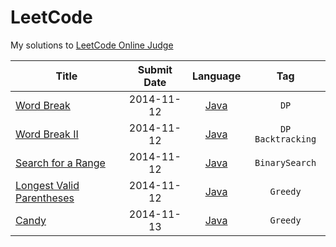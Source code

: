 LeetCode
========

My solutions to [LeetCode Online Judge](https://oj.leetcode.com/)


| Title | Submit Date | Language | Tag |
| ------|:----:|:--------:|:---:|
| [Word Break](https://oj.leetcode.com/problems/word-break/)  | 2014-11-12 | [Java](https://github.com/acprimer/LeetCode/blob/master/LeetCode/src/WordBreak.java) | `DP` |
| [Word Break II](https://oj.leetcode.com/problems/word-break-ii/)  | 2014-11-12 | [Java](https://github.com/acprimer/LeetCode/blob/master/LeetCode/src/WordBreakII.java) | `DP` `Backtracking` |
| [Search for a Range](https://oj.leetcode.com/problems/search-for-a-range/)  | 2014-11-12 | [Java](https://github.com/acprimer/LeetCode/blob/master/LeetCode/src/SearchForARange.java) | `BinarySearch` |
| [Longest Valid Parentheses](https://oj.leetcode.com/problems/longest-valid-parentheses/)  | 2014-11-12 | [Java](https://github.com/acprimer/LeetCode/blob/master/LeetCode/src/LongestValidParentheses.java) | `Greedy` |
| [Candy](https://oj.leetcode.com/problems/candy/)  | 2014-11-13 | [Java](https://github.com/acprimer/LeetCode/blob/master/LeetCode/src/Candy.java) | `Greedy` |
